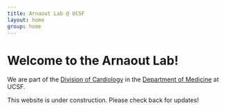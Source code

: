 ```yaml
---
title: Arnaout Lab @ UCSF
layout: home
group: home
---
```


# Welcome to the Arnaout Lab!

We are part of the [Division of Cardiology](https://cardiology.ucsf.edu/) in the [Department of Medicine](https://medicine.ucsf.edu/) at UCSF. 

This website is under construction. Please check back for updates!
